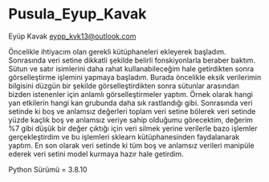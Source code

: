 # Pusula_Eyup_Kavak

Eyüp Kavak eypp_kvk13@outlook.com

Öncelikle ihtiyacım olan gerekli kütüphaneleri ekleyerek başladım. Sonrasında veri setine dikkatli şekilde belirli fonskiyonlarla beraber baktım. Sütun ve satır isimlerini daha rahat kullanabileceğim hale getirdikten sonra görselleştirme işlemini yapmaya başladım. Burada öncelikle eksik verilerimin bilgisini düzgün bir şekilde görselleştirdikten sonra sütunlar arasından bizden istenenler için anlamlı görselleştirmeler yaptım. Örnek olarak hangi yan etkilerin hangi kan grubunda daha sık rastlandığı gibi. Sonrasında veri setinde ki boş ve anlamsız değerleri toplam veri setine bölerek veri setinde yüzde kaçlık boş ve anlamsız veriye sahip olduğumu görecektim, değerim %7 gibi düşük bir değer çıktığı için veri silmek yerine verilerle bazo işlemler gerçekleştirdim ve bu işlemleri sklearn kütüphanesinden faydalanarak yaptım. En son olarak veri setinde ki tüm boş ve anlamsız verileri manipüle ederek veri setini model kurmaya hazır hale getirdim. 

Python Sürümü = 3.8.10

    


